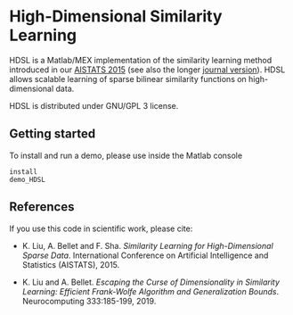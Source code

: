 # High-Dimensional Similarity Learning

HDSL is a Matlab/MEX implementation of the similarity learning method
introduced in our [AISTATS 2015](http://researchers.lille.inria.fr/abellet/papers/aistats15.pdf) (see also the longer [journal version](http://researchers.lille.inria.fr/abellet/papers/neurocomp19.pdf)). HDSL
allows scalable learning of sparse bilinear similarity functions on
high-dimensional data.

HDSL is distributed under GNU/GPL 3 license.

## Getting started

To install and run a demo, please use inside the Matlab console
```
install
demo_HDSL
```

## References

If you use this code in scientific work, please cite:

- K. Liu, A. Bellet and F. Sha. *Similarity Learning for High-Dimensional Sparse Data*. International Conference on Artificial Intelligence and
Statistics (AISTATS), 2015.

- K. Liu and A. Bellet. *Escaping the Curse of Dimensionality in Similarity Learning: Efficient Frank-Wolfe Algorithm and Generalization Bounds*. Neurocomputing 333:185-199, 2019.